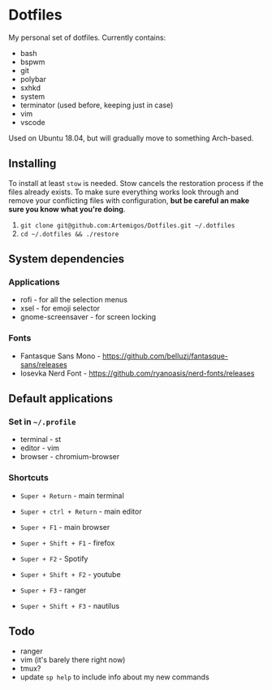 # Dotfiles

My personal set of dotfiles. Currently contains:

- bash
- bspwm
- git
- polybar
- sxhkd
- system
- terminator (used before, keeping just in case)
- vim
- vscode

Used on Ubuntu 18.04, but will gradually move to something Arch-based.

## Installing

To install at least `stow` is needed. Stow cancels the restoration process if the files already exists.
To make sure everything works look through and remove your conflicting files with configuration, **but be careful an make sure you know what you're doing**.

1. `git clone git@github.com:Artemigos/Dotfiles.git ~/.dotfiles`
2. `cd ~/.dotfiles && ./restore`

## System dependencies

### Applications

- rofi - for all the selection menus
- xsel - for emoji selector
- gnome-screensaver - for screen locking

### Fonts

- Fantasque Sans Mono - <https://github.com/belluzj/fantasque-sans/releases>
- Iosevka Nerd Font - <https://github.com/ryanoasis/nerd-fonts/releases>

## Default applications

### Set in `~/.profile`

- terminal - st
- editor - vim
- browser - chromium-browser

### Shortcuts

- `Super + Return` - main terminal
- `Super + ctrl + Return` - main editor

- `Super + F1` - main browser
- `Super + Shift + F1` - firefox

- `Super + F2` - Spotify
- `Super + Shift + F2` - youtube

- `Super + F3` - ranger
- `Super + Shift + F3` - nautilus

## Todo

- ranger
- vim (it's barely there right now)
- tmux?
- update `sp help` to include info about my new commands
